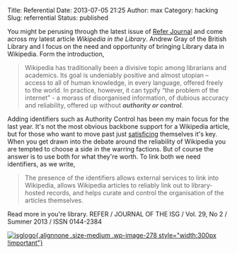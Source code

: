 Title: Referential
Date: 2013-07-05 21:25
Author: max
Category: hacking
Slug: referrential
Status: published

You might be perusing through the latest issue of [Refer Journal](http://www.worldcat.org/search?q=n2%3A0144-2384&qt=advanced&dblist=638) and come across my latest article *Wikipedia in the Library*. Andrew Gray of the British Library and I focus on the need and opportunity of bringing Library data in Wikipedia. Form the introduction,

> Wikipedia has traditionally been a divisive topic among librarians and academics. Its goal is undeniably positive and almost utopian – access to all of human knowledge, in every language, offered freely to the world. In practice, however, it can typify “the problem of the internet” - a morass of disorganised information, of dubious accuracy and reliability, offered up without ***authority or control***.

Adding identifiers such as Authority Control has been my main focus for the last year. It's not the most obvious backbone support for a Wikipedia article, but for those who want to move past just [satisficing](www.wikidata.org/wiki/Q1777902) themselves it's key. When you get drawn into the debate around the reliability of Wikipedia you are tempted to choose a side in the warring factions. But of course the answer is to use both for what they're worth. To link both we need identifiers, as we write,

> The presence of the identifiers allows external services to link into Wikipedia, allows Wikipedia articles to reliably link out to library-hosted records, and helps curate and control the organisation of the articles themselves.

Read more in you're library. REFER / JOURNAL OF THE ISG / Vol. 29, No 2 / Summer 2013 / ISSN 0144-2384

[![isglogo]({static}/images/uploads/2013/07/isglogo.jpg){.alignnone .size-medium .wp-image-278 style="width:300px !important"}]({static}/images/uploads/2013/07/isglogo.jpg)
